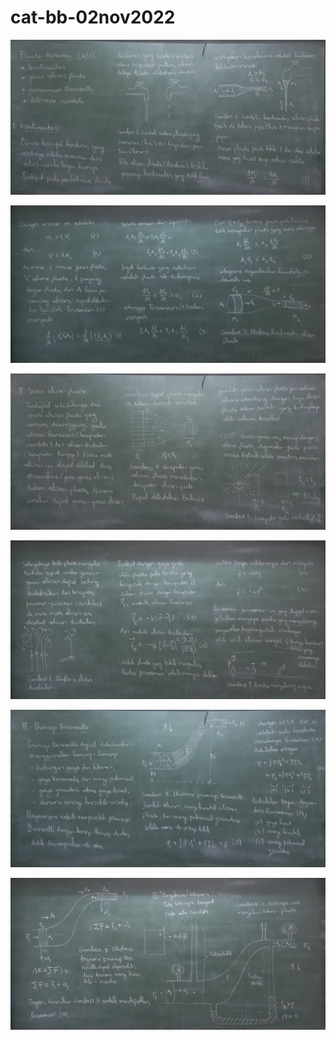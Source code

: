 # cat-bb-02nov2022
![](../img/bb-02nov2022-1.jpeg)

![](../img/bb-02nov2022-2.jpeg)

![](../img/bb-02nov2022-3.jpeg)

![](../img/bb-02nov2022-4.jpeg)

![](../img/bb-02nov2022-5.jpeg)

![](../img/bb-02nov2022-6.jpeg)